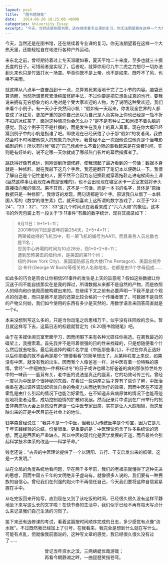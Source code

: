 ```yaml
---
layout: post
title:  "图书馆随笔"
date:   2014-06-20 18:25:00 +0000
categories: University_Essay
excerpt: "今天，当然还是在图书馆，还在继续着专业课的复习。你无法期望着在这样一个大热天里，还能轻松自在地进行各种户外运动。来东北之前，曾经期待着过上冬天温暖如春，夏天平均二十来度，至多也就三十摄氏度的日子。可惜前者是实现了，后者呢，就算你用尽九牛二虎之力想尽一切办法到头来也只是竹篮打水一场空。毕竟你既不是上帝，也不是如来，既呼不了风，也唤不来雨"
---
```


今天，当然还是在图书馆，还在继续着专业课的复习。你无法期望着在这样一个大热天里，还能轻松自在地进行各种户外运动。

来东北之前，曾经期待着过上冬天温暖如春，夏天平均二十来度，至多也就三十摄氏度的日子。可惜前者是实现了，后者呢，就算你用尽九牛二虎之力想尽一切办法到头来也只是竹篮打水一场空。毕竟你既不是上帝，也不是如来，既呼不了风，也唤不来雨。

就这样从八点半一直奋战到十一点，总算累死累活地干完了三小节的内容。脑袋还算清醒，当然所谓累死累活纯属修辞手法，不过你要是把它想象成真的也行。要我说来拥有无穷想象力的人绝对是个受大家欢迎的人物，为了说明这种受欢迎，我们来看个小例子。有一天小于突然问小帆：“假如有一天起来，你发现全世界的人都变成了冰红茶，更加严重的是你自己还以为自己是人而实际上你也已经是一瓶不折不扣的冰红茶了，面对这种情况你会怎么办？”是不是有种丈二和尚摸不着头脑的感觉。我这个例子可不是杜撰的，而是发生在我身上的真人真事，现在你大概已经猜到例子中的小帆是指谁了吧。即使现在已经厌倦了小于那“假如”的发语词，我依然会时不时地被他惊人的想象力所逗乐，我曾经不止一次跟他说过他真是个当电影编剧的料！所以有时候“强迫”自己想点什么不着边际的事看起来是在浪费时间，实则是有好处的，说不定哪一天你就成了哪部热门影片的幕后指挥者了。

跳跃得好像有点远，刚刚谈到所谓修辞，使我想起了最近看到的一句话：数据本身就是一种修辞。就在我敲下这几个字后，我还是翻开了笔记本以便确认一下。我很了解自己是个记性差的人，要不然不会因为忘记换鞋就穿着拖鞋走进电梯间去上课(当然这种事让我现在再做是很难的)，也不会出现现在寝室水卡一丢室友就将矛头直接指向我的情况。果不其然，这不是一句话，而是一本书的名字，具体是“原始数据只是一种修辞”。我惊讶的发现，两句话都是10个字。原谅我自从借了一本韩国人写的《数学的维生素》后，就开始喜欢上这所谓的数字游戏了，以至于“23：24”、“23：32”、“23：33”这几个时间点在我看来成了“六六大顺”的象征。这本书的外壳包装上有一段关于“9·11事件”有趣的数字统计，现将其摘录如下：

<div>
<blockquote class="quote-style">
9月11日：9+1+1=11；<br>
2001年9月11日是该年的第254天，2+5+4=11；<br>
两架被劫持的飞机当中，有一架飞机的编号为AA11，而且乘务人员总数也是11名；<br>
世贸中心坍塌的时间为10点28分，而1+0+2+8=11；<br>
遭到恐怖袭击的纽约州，是美国的第11个州；<br>
纽约(New York City)、美国国防部五角大楼(The Pentagon)、美国总统乔治·布什(George W Bush)等相关的人名和地名，也都是由11个字母组成……<br>
</blockquote>
</div>

如此多的巧合是否会让你相信911事件的发生是上天的旨意呢？假如这些数据让你沉迷于间不能自拔那实在是我的罪过，所谓数据从来都不是自然的产物，而是依照人的倾向和价值观而被构建出来的。在继续下文之前有必要声明一下我不是这个观点的创造者，而只是微不足道的还算比较合格的一个传播者罢了。可数据不是自然的产物又何妨，我们如今使用的东西有多少是天然的，用数学语言来回答简直就是一个ε。

本来没想到写这么多的，只是当你动笔之后思绪万千，似乎没有往回收的念头。暂且就这样写下去，这篇日志的标题就暂定为《6.20图书馆随笔》吧。

由于在多媒体阅览室里面学习，因而闲暇下来有各种光碟任你挑选。在离我最近的碟架上，我搜索着。首先我并不是带着很强的目的性来找碟的，只是想随便看个什么然后就去吃饭。最后我选择的碟片名字是《中医那些事儿》，不过在你真正选好以后你抱着的就不会再是那个“随便看看”的简单想法了。从某种程度上来说，如果没有中医，就没有我的出生。因而我个人像爸爸一样，对中医有着一份特殊的感情。曾经“一件短袖加一件棉袄过冬”的日子或许也跟治好爸爸的病的那张惊世处方中的一味药——鹿茸有关，老中医的说法是真正的鹿茸，它的功效可传三代。曾经一度以为中医是个很神秘的东西，在看过一些讲座之后才算有了些许了解，中医治病重在通过调养调动起机体自身的免疫力从而达到治疗的效果，因而中医在不知道霍乱是由什么引起的情况下也能治好霍乱，在不知道非典病原体的情况下也能奇迹般地将患者治愈，成功控制疫情的扩散和发展。然而纪录片中讲到在广州举行的抗击非典庆功大会上竟然没有邀请一位中医专家出席，实在是让人大跌眼镜，而这反映出来的正是中医目前在社会上的地位。

钱学森曾经说过：“我并不是一个中医，但我认为传统医学是个珍宝，因为它是几千年实践经验的总结，份量很重。更重要的是：中医理论包含了许多系统论的思想。而这是西医的严重缺点。所以中医的现代化是医学发展的正道，而且最终会引起科学技术体系的改造——科学革命。”

钱老还说：“古典的中医理论提供了一个以阴阳、五行、干支启发出来的框架。这是一大发明。”

站在全局的角度系统地看问题，早在两千多年前，我们的老祖宗就懂得了这种先进的思想，因而中国五千年的文明绝非子虚乌有。就像很多人说的，我们要有一种民族的自信心。曾经我们在列强的炮火中不再信任自己，今天我们要将这种自信紧紧握在手中。

从吃完饭回来开始写，直到现在又到了该吃饭的时间，已经很久很久没有这样平静地坐下来写这么长的文字啦！在快节奏的生活中，我们似乎已经不再有每天写点什么来记录我们自己生活的习惯了。

接下来还有选修课的考试，看着这篇按时间顺序完成的日志，多少感觉有点像“流水账”。不过既然我已经加上了引号，在我看来，我完全是想到什么就在写什么。可能有点乱，但就像我前面说的，这种写文章的感觉，我已经很久很久没有过了……

<div align='center'>
曾记当年资水之滨，三两蜻蜓优哉游哉；<br>
再看今朝静湖之畔，一曲琵琶笑指苍穹。<br>
</div>